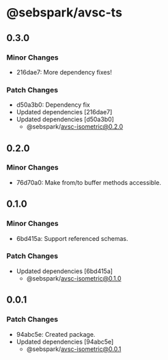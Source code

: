 # @sebspark/avsc-ts

## 0.3.0

### Minor Changes

- 216dae7: More dependency fixes!

### Patch Changes

- d50a3b0: Dependency fix
- Updated dependencies [216dae7]
- Updated dependencies [d50a3b0]
  - @sebspark/avsc-isometric@0.2.0

## 0.2.0

### Minor Changes

- 76d70a0: Make from/to buffer methods accessible.

## 0.1.0

### Minor Changes

- 6bd415a: Support referenced schemas.

### Patch Changes

- Updated dependencies [6bd415a]
  - @sebspark/avsc-isometric@0.1.0

## 0.0.1

### Patch Changes

- 94abc5e: Created package.
- Updated dependencies [94abc5e]
  - @sebspark/avsc-isometric@0.0.1
